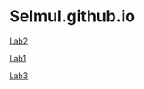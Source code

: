 # Selmul.github.io
[Lab2](https://github.com/Selmul/Selmul.github.io/blob/main/Lab02.html)

[Lab1](https://github.com/Selmul/Selmul.github.io/blob/main/Lab01new.html)

[Lab3](https://github.com/Selmul/Selmul.github.io/blob/main/Lab03.html)

